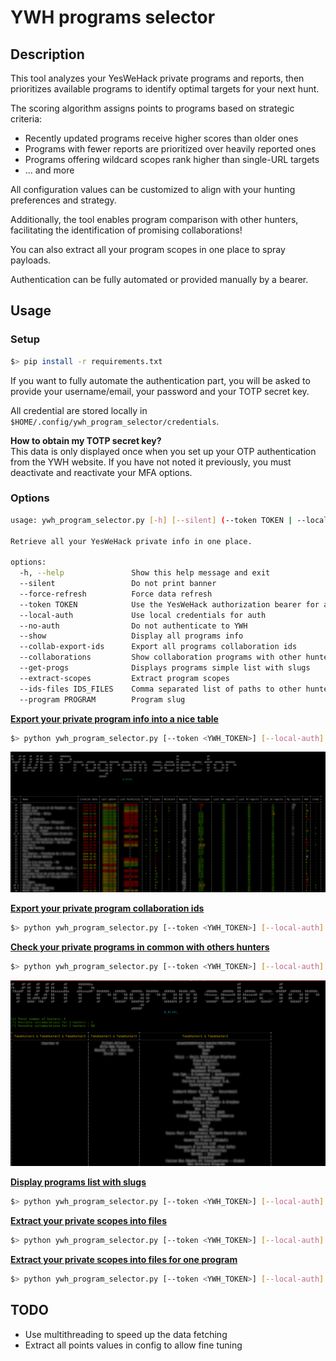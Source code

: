 # YWH programs selector

## Description
This tool analyzes your YesWeHack private programs and reports, then prioritizes available programs to identify optimal targets for your next hunt.

The scoring algorithm assigns points to programs based on strategic criteria:
* Recently updated programs receive higher scores than older ones
* Programs with fewer reports are prioritized over heavily reported ones
* Programs offering wildcard scopes rank higher than single-URL targets
* ... and more

All configuration values can be customized to align with your hunting preferences and strategy.

Additionally, the tool enables program comparison with other hunters, facilitating the identification of promising collaborations!

You can also extract all your program scopes in one place to spray payloads.

Authentication can be fully automated or provided manually by a bearer.


## Usage

### Setup
```bash
$> pip install -r requirements.txt
```

If you want to fully automate the authentication part, you will be asked to provide your username/email, your password and your TOTP secret key.

All credential are stored locally in `$HOME/.config/ywh_program_selector/credentials`.

**How to obtain my TOTP secret key?**  
This data is only displayed once when you set up your OTP authentication from the YWH website.
If you have not noted it previously, you must deactivate and reactivate your MFA options.


### Options

```bash
usage: ywh_program_selector.py [-h] [--silent] (--token TOKEN | --local-auth | --no-auth) (--show | --collab-export-ids | --collaborations | --get-progs | --extract-scopes) [--ids-files IDS_FILES] [--program PROGRAM]

Retrieve all your YesWeHack private info in one place.

options:
  -h, --help               Show this help message and exit
  --silent                 Do not print banner
  --force-refresh          Force data refresh
  --token TOKEN            Use the YesWeHack authorization bearer for auth
  --local-auth             Use local credentials for auth
  --no-auth                Do not authenticate to YWH
  --show                   Display all programs info
  --collab-export-ids      Export all programs collaboration ids
  --collaborations         Show collaboration programs with other hunters
  --get-progs              Displays programs simple list with slugs
  --extract-scopes         Extract program scopes
  --ids-files IDS_FILES    Comma separated list of paths to other hunter IDs. Ex. user1.json,user2.json
  --program PROGRAM        Program slug

```

<u>**Export your private program info into a nice table**</u>
```bash
$> python ywh_program_selector.py [--token <YWH_TOKEN>] [--local-auth] --show
```

![Tool results](./doc/results.png)

<u>**Export your private program collaboration ids**</u>
```bash
$> python ywh_program_selector.py [--token <YWH_TOKEN>] [--local-auth] --collab-export-ids > my-ids.json
```

<u>**Check your private programs in common with others hunters**</u>
```bash
$> python ywh_program_selector.py [--token <YWH_TOKEN>] [--local-auth] --collaborations --ids-files "my-ids.json, hunter1-ids.json, hunter2-ids.json"
```
![Collaboration feature](./doc/collaborations.png)

<u>**Display programs list with slugs**</u>
```bash
$> python ywh_program_selector.py [--token <YWH_TOKEN>] [--local-auth] --get-progs
```

<u>**Extract your private scopes into files**</u>
```bash
$> python ywh_program_selector.py [--token <YWH_TOKEN>] [--local-auth] --extract-scopes
```

<u>**Extract your private scopes into files for one program**</u>
```bash
$> python ywh_program_selector.py [--token <YWH_TOKEN>] [--local-auth] --extract-scopes --program <PROG_SLUG>
```

## TODO
* Use multithreading to speed up the data fetching
* Extract all points values in config to allow fine tuning